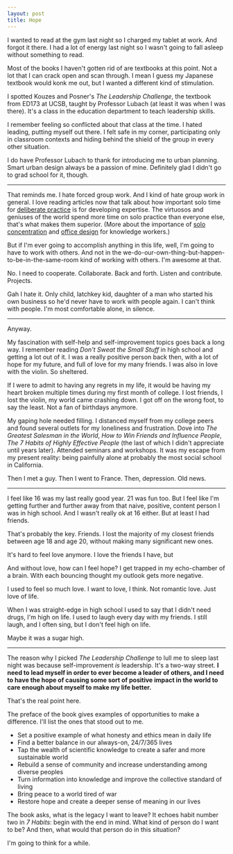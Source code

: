 ```yaml
---
layout: post
title: Hope
---
```


I wanted to read at the gym last night so I charged my tablet at work. And forgot it there. I had a lot of energy last night so I wasn't going to fall asleep without something to read.

Most of the books I haven't gotten rid of are textbooks at this point. Not a lot that I can crack open and scan through. I mean I guess my Japanese textbook would konk me out, but I wanted a different kind of stimulation.

I spotted Kouzes and Posner's *The Leadership Challenge*, the textbook from ED173 at UCSB, taught by Professor Lubach (at least it was when I was there). It's a class in the education department to teach leadership skills. 

I remember feeling so conflicted about that class at the time. I hated leading, putting myself out there. I felt safe in my corner, participating only in classroom contexts and hiding behind the shield of the group in every other situation.

I do have Professor Lubach to thank for introducing me to urban planning. Smart urban design always be a passion of mine. Definitely glad I didn't go to grad school for it, though.

---

That reminds me. I hate forced group work. And I kind of hate group work in general. I love reading articles now that talk about how important solo time for [deliberate practice](http://www.davidsongifted.org/db/Articles_id_10448.aspx) is for developing expertise. The virtuosos and geniuses of the world spend more time on solo practice than everyone else, that's what makes them superior. (More about the importance of [solo concentration](http://hbswk.hbs.edu/archive/4991.html) and [office design](http://www.joelonsoftware.com/articles/FieldGuidetoDevelopers.html)  for knowledge workers.)

But if I'm ever going to accomplish anything in this life, well, I'm going to have to work with others. And not in the we-do-our-own-thing-but-happen-to-be-in-the-same-room kind of working with others. I'm awesome at that.

No. I need to cooperate. Collaborate. Back and forth. Listen and contribute. Projects.

Gah I hate it. Only child, latchkey kid, daughter of a man who started his own business so he'd never have to work with people again. I can't think with people. I'm most comfortable alone, in silence.

---

Anyway.

My fascination with self-help and self-improvement topics goes back a long way. I remember reading *Don't Sweat the Small Stuff* in high school and getting a lot out of it. I was a really positive person back then, with a lot of hope for my future, and full of love for my many friends. I was also in love with the violin. So sheltered.

If I were to admit to having any regrets in my life, it would be having my heart broken multiple times during my first month of college. I lost friends, I lost the violin, my world came crashing down. I got off on the wrong foot, to say the least. Not a fan of birthdays anymore.

My gaping hole needed filling. I distanced myself from my college peers and found several outlets for my loneliness and frustration. Dove into *The Greatest Salesman in the World*, *How to Win Friends and Influence People*, *The 7 Habits of Highly Effective People* (the last of which I didn't appreciate until years later). Attended seminars and workshops. It was my escape from my present reality: being painfully alone at probably the most social school in California.

Then I met a guy. Then I went to France. Then, depression. Old news.

---

I feel like 16 was my last really good year. 21 was fun too. But I feel like I'm getting further and further away from that naive, positive, content person I was in high school. And I wasn't really ok at 16 either. But at least I had friends.

That's probably the key. Friends. I lost the majority of my closest friends between age 18 and age 20, without making many significant new ones.

It's hard to feel love anymore. I love the friends I have, but 

And without love, how can I feel hope? I get trapped in my echo-chamber of a brain. With each bouncing thought my outlook gets more negative.

I used to feel so much love. I want to love, I think. Not romantic love. Just love of life.

When I was straight-edge in high school I used to say that I didn't need drugs, I'm high on life. I used to laugh every day with my friends. I still laugh, and I often sing, but I don't feel high on life.

Maybe it was a sugar high.

---

The reason why I picked *The Leadership Challenge* to lull me to sleep last night was because self-improvement *is* leadership. It's a two-way street. **I need to lead myself in order to ever become a leader of others, and I need to have the hope of causing some sort of positive impact in the world to care enough about myself to make my life better.**

That's the real point here.

The preface of the book gives examples of opportunities to make a difference. I'll list the ones that stood out to me.

* Set a positive example of what honesty and ethics mean in daily life
* Find a better balance in our always-on, 24/7/365 lives
* Tap the wealth of scientific knowledge to create a safer and more sustainable world
* Rebuild a sense of community and increase understanding among diverse peoples
* Turn information into knowledge and improve the collective standard of living
* Bring peace to a world tired of war
* Restore hope and create a deeper sense of meaning in our lives

The book asks, what is the legacy I want to leave? It echoes habit number two in *7 Habits*: begin with the end in mind. What kind of person do I want to be? And then, what would that person do in this situation?

I'm going to think for a while.